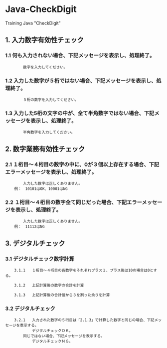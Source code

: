 # Java-CheckDigit
Training Java "CheckDigit"
## 1.	入力数字有効性チェック					
						
### 1.1	何も入力されない場合、下記メッセージを表示し、処理終了。				
			数字を入力してください。			
						
### 1.2	入力した数字が５桁ではない場合、下記メッセージを表示し、処理終了。				
			５桁の数字を入力してください。			
						
### 1.3	入力した5桁の文字の中が、全て半角数字ではない場合、下記メッセージを表示し、処理終了。				
			半角数字を入力してください。			
						
## 2.	数字業務有効性チェック					
						
### 2.1	１桁目～４桁目の数字の中に、0が３個以上存在する場合、下記エラーメッセージを表示し、処理終了。				
			入力した数字は正しくありません。			
		例：　10101はOK、10001はNG				
						
### 2.2	１桁目～４桁目の数字全て同じだった場合、下記エラーメッセージを表示し、処理終了。				
			入力した数字は正しくありません。			
		例：　11112はNG				
						
## 3.	デジタルチェック					
						
### 3.1	デジタルチェック数字計算				
						
		3.1.1	１桁目～４桁目の各数字をそれぞれプラス１、プラス後は10の場合は0とする。			
						
		3.1.2	上記計算後の数字の合計を計算			
						
		3.1.3	上記計算後の合計値から３を割った余りを計算			
						
### 3.2	デジタルチェック				
						
		3.2.1	入力された数字の５桁目は「2.1.3」で計算した数字と同じの場合、下記メッセージを表示する。			
				デジタルチェックＯＫ。		
			同じではない場合、下記メッセージを表示する。			
				デジタルチェックＮＧ。		
